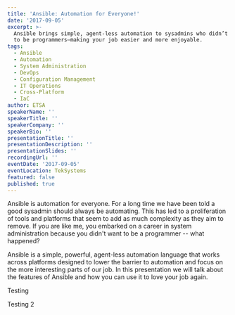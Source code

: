 ```yaml
---
title: 'Ansible: Automation for Everyone!'
date: '2017-09-05'
excerpt: >-
  Ansible brings simple, agent-less automation to sysadmins who didn’t sign up
  to be programmers—making your job easier and more enjoyable.
tags:
  - Ansible
  - Automation
  - System Administration
  - DevOps
  - Configuration Management
  - IT Operations
  - Cross-Platform
  - IaC
author: ETSA
speakerName: ''
speakerTitle: ''
speakerCompany: ''
speakerBio: ''
presentationTitle: ''
presentationDescription: ''
presentationSlides: ''
recordingUrl: ''
eventDate: '2017-09-05'
eventLocation: TekSystems
featured: false
published: true
---
```


Ansible is automation for everyone. For a long time we have been told a good sysadmin should always be automating. This has led to a proliferation of tools and platforms that seem to add as much complexity as they aim to remove. If you are like me, you embarked on a career in system administration because you didn't want to be a programmer -- what happened?

​Ansible is a simple, powerful, agent-less automation language that works across platforms designed to lower the barrier to automation and focus on the more interesting parts of our job. In this presentation we will talk about the features of Ansible and how you can use it to love your job again.

Testing

Testing 2
